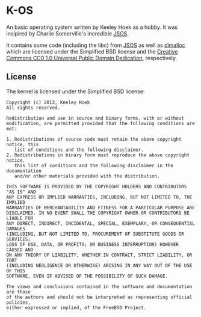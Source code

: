# K-OS

An basic operating system written by Keeley Hoek as a hobby. It was insipired by Charlie Somerville's incredible [JSOS](https://github.com/charliesome/KOS).

It contains some code (including the libc) from [JSOS](https://github.com/charliesome/KOS) as well as [dlmalloc](http://g.oswego.edu/dl/html/malloc.html) which are licensed under the Simplified BSD license and the [Creative Commons CC0 1.0 Universal Public Domain Dedication](http://creativecommons.org/publicdomain/zero/1.0/), respectively.

## License

The kernel is licensed under the Simplified BSD license:

    Copyright (c) 2012, Keeley Hoek
    All rights reserved.

    Redistribution and use in source and binary forms, with or without
    modification, are permitted provided that the following conditions are met: 

    1. Redistributions of source code must retain the above copyright notice, this
       list of conditions and the following disclaimer. 
    2. Redistributions in binary form must reproduce the above copyright notice,
       this list of conditions and the following disclaimer in the documentation
       and/or other materials provided with the distribution. 

    THIS SOFTWARE IS PROVIDED BY THE COPYRIGHT HOLDERS AND CONTRIBUTORS "AS IS" AND
    ANY EXPRESS OR IMPLIED WARRANTIES, INCLUDING, BUT NOT LIMITED TO, THE IMPLIED
    WARRANTIES OF MERCHANTABILITY AND FITNESS FOR A PARTICULAR PURPOSE ARE
    DISCLAIMED. IN NO EVENT SHALL THE COPYRIGHT OWNER OR CONTRIBUTORS BE LIABLE FOR
    ANY DIRECT, INDIRECT, INCIDENTAL, SPECIAL, EXEMPLARY, OR CONSEQUENTIAL DAMAGES
    (INCLUDING, BUT NOT LIMITED TO, PROCUREMENT OF SUBSTITUTE GOODS OR SERVICES;
    LOSS OF USE, DATA, OR PROFITS; OR BUSINESS INTERRUPTION) HOWEVER CAUSED AND
    ON ANY THEORY OF LIABILITY, WHETHER IN CONTRACT, STRICT LIABILITY, OR TORT
    (INCLUDING NEGLIGENCE OR OTHERWISE) ARISING IN ANY WAY OUT OF THE USE OF THIS
    SOFTWARE, EVEN IF ADVISED OF THE POSSIBILITY OF SUCH DAMAGE.

    The views and conclusions contained in the software and documentation are those
    of the authors and should not be interpreted as representing official policies, 
    either expressed or implied, of the FreeBSD Project.
